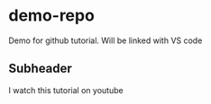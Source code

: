 # demo-repo
Demo for github tutorial. Will be linked with VS code

## Subheader

I watch this tutorial on youtube